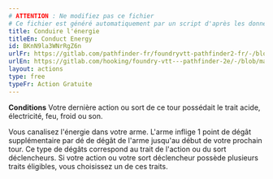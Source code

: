 ```yaml
---
# ATTENTION : Ne modifiez pas ce fichier
# Ce fichier est généré automatiquement par un script d'après les données du module Foundry VTT officiel et de sa traduction
title: Conduire l'énergie
titleEn: Conduct Energy
id: BKnN9la3WNrRgZ6n
urlFr: https://gitlab.com/pathfinder-fr/foundryvtt-pathfinder2-fr/-/blob/master/data/actions/BKnN9la3WNrRgZ6n.htm
urlEn: https://gitlab.com/hooking/foundry-vtt---pathfinder-2e/-/blob/master/packs/data/actions.db/conduct-energy.json
layout: actions
type: free
typeFr: Action Gratuite
---
```

**Conditions** Votre dernière action ou sort de ce tour possédait le trait acide, électricité, feu, froid ou son.

Vous canalisez l'énergie dans votre arme. L'arme inflige 1 point de dégât supplémentaire par dé de dégât de l'arme jusqu'au début de votre prochain tour. Ce type de dégâts correspond au trait de l'action ou du sort déclencheurs. Si votre action ou votre sort déclencheur possède plusieurs traits éligibles, vous choisissez un de ces traits.
